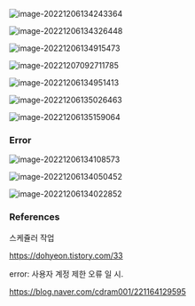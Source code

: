 

![image-20221206134243364](C:\Users\admin\Documents\GitHub\TIL\OS\Windows\hotspot_scheduler.assets\image-20221206134243364.png)



![image-20221206134326448](C:\Users\admin\Documents\GitHub\TIL\OS\Windows\hotspot_scheduler.assets\image-20221206134326448.png)

![image-20221206134915473](C:\Users\admin\Documents\GitHub\TIL\OS\Windows\hotspot_scheduler.assets\image-20221206134915473.png)



![image-20221207092711785](C:\Users\admin\Documents\GitHub\TIL\OS\Windows\hotspot_scheduler.assets\image-20221207092711785.png)

![image-20221206134951413](C:\Users\admin\Documents\GitHub\TIL\OS\Windows\hotspot_scheduler.assets\image-20221206134951413.png)

![image-20221206135026463](C:\Users\admin\Documents\GitHub\TIL\OS\Windows\hotspot_scheduler.assets\image-20221206135026463.png)

![image-20221206135159064](C:\Users\admin\Documents\GitHub\TIL\OS\Windows\hotspot_scheduler.assets\image-20221206135159064.png)





### Error

![image-20221206134108573](C:\Users\admin\Documents\GitHub\TIL\OS\Windows\hotspot_scheduler.assets\image-20221206134108573.png)

![image-20221206134050452](C:\Users\admin\Documents\GitHub\TIL\OS\Windows\hotspot_scheduler.assets\image-20221206134050452.png)



![image-20221206134022852](C:\Users\admin\Documents\GitHub\TIL\OS\Windows\hotspot_scheduler.assets\image-20221206134022852.png)





### 



### References

스케쥴러 작업

https://dohyeon.tistory.com/33

error: 사용자 계정 제한 오류 일 시.

https://blog.naver.com/cdram001/221164129595